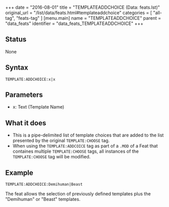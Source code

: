 +++
date = "2016-08-01"
title = "TEMPLATEADDCHOICE (Data: feats.lst)"
original_url = "/list/data/feats.html#templateaddchoice"
categories = [ "all-tag", "feats-tag" ]
[menu.main]
    name = "TEMPLATEADDCHOICE"
    parent = "data_feats"
    identifier = "data_feats_TEMPLATEADDCHOICE"
+++

## Status

None

## Syntax

`TEMPLATE:ADDCHOICE:x|x`

## Parameters

-   x: Text (Template Name)



What it does
------------

-   This is a pipe-delimited list of template choices that are added to
    the list presented by the original `TEMPLATE:CHOOSE` tag.
-   When using the `TEMPLATE:ADDCOICE` tag as part of a `.MOD` of a Feat
    that containes multiple `TEMPLATE:CHOOSE` tags, all instances of the
    `TEMPLATE:CHOOSE` tag will be modified.

Example
-------

`TEMPLATE:ADDCHOICE:Demihuman|Beast`

The feat allows the selection of previously defined templates plus the
"Demihuman" or "Beast" templates.

